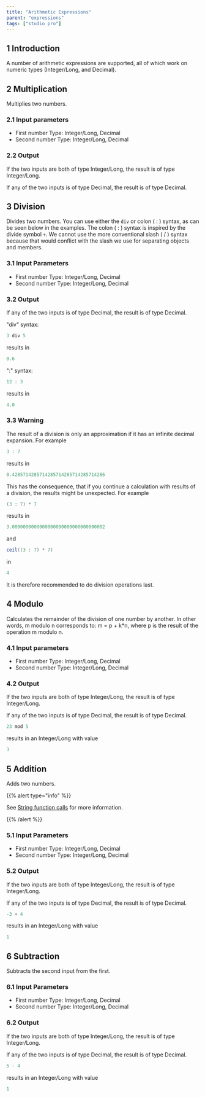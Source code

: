```yaml
---
title: "Arithmetic Expressions"
parent: "expressions"
tags: ["studio pro"]
---
```


## 1 Introduction

A number of arithmetic expressions are supported, all of which work on numeric types (Integer/Long, and Decimal).

## 2 Multiplication

Multiplies two numbers.

### 2.1 Input parameters

*   First number
    Type: Integer/Long, Decimal
*   Second number
    Type: Integer/Long, Decimal

### 2.2 Output

If the two inputs are both of type Integer/Long, the result is of type Integer/Long.

If any of the two inputs is of type Decimal, the result is of type Decimal.

## 3 Division

Divides two numbers. You can use either the `div` or colon ( : ) syntax, as can be seen below in the examples. The colon ( : ) syntax is inspired by the divide symbol `÷`. We cannot use the more conventional slash ( / ) syntax because that would conflict with the slash we use for separating objects and members.

### 3.1 Input Parameters

*   First number
    Type: Integer/Long, Decimal
*   Second number
    Type: Integer/Long, Decimal

### 3.2 Output

If any of the two inputs is of type Decimal, the result is of type Decimal.

"div" syntax:

```java
3 div 5
```

results in

```java
0.6
```

":" syntax:

```java
12 : 3
```

results in

```java
4.0
```

### 3.3 Warning

The result of a division is only an approximation if it has an infinite decimal expansion. For example

```java
3 : 7
```

results in

```java
0.4285714285714285714285714285714286
```

This has the consequence, that if you continue a calculation with results of a division, the results might be unexpected. For example

```java
(3 : 7) * 7
```

results in

```java
3.0000000000000000000000000000000002
```

and

```java
ceil((3 : 7) * 7)
```

in

```java
4
```

It is therefore recommended to do division operations last.
## 4 Modulo

Calculates the remainder of the division of one number by another. In other words, m modulo n corresponds to: m = p + k*n, where p is the result of the operation m modulo n.

### 4.1 Input parameters

*   First number
    Type: Integer/Long, Decimal
*   Second number
    Type: Integer/Long, Decimal

### 4.2 Output

If the two inputs are both of type Integer/Long, the result is of type Integer/Long.

If any of the two inputs is of type Decimal, the result is of type Decimal.

```java
23 mod 5
```

results in an Integer/Long with value

```java
3
```
## 5 Addition

Adds two numbers.

{{% alert type="info" %}}

See [String function calls](string-function-calls) for more information.

{{% /alert %}}

### 5.1 Input Parameters

*   First number
    Type: Integer/Long, Decimal
*   Second number
    Type: Integer/Long, Decimal

### 5.2 Output

If the two inputs are both of type Integer/Long, the result is of type Integer/Long.

If any of the two inputs is of type Decimal, the result is of type Decimal.

```java
-3 + 4
```

results in an Integer/Long with value

```java
1
```

## 6 Subtraction

Subtracts the second input from the first.

### 6.1 Input Parameters

*   First number
    Type: Integer/Long, Decimal
*   Second number
    Type: Integer/Long, Decimal

### 6.2 Output

If the two inputs are both of type Integer/Long, the result is of type Integer/Long.

If any of the two inputs is of type Decimal, the result is of type Decimal.

```java
5 - 4
```

results in an Integer/Long with value

```java
1
```
